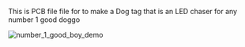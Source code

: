 This is PCB file file for to make a Dog tag that is an LED chaser for any number 1 good doggo

![number_1_good_boy_demo](number_1_good_boy.gif)
